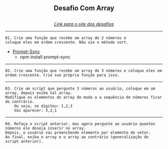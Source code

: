 <div align="center">
    <h2>Desafio Com Array<h2>
</div>

<div align="center">
    <a href="https://www.javascriptprogressivo.net/2019/01/Exercicios-Array-Questoes-Matriz-Tutorial.html">
        <i>Link para o site dos desafios</i>
    </a>
</div>

<hr>


>
    01. Crie uma função que recebe um array de 2 números e
    coloque eles em ordem crescente. Não use o método sort.

* [Prompt-Sync](https://www.npmjs.com/package/prompt-sync)
    * npm install prompt-sync

<hr>

>
    02. Crie uma função que recebe um array de 3 números e coloque eles em ordem crescente. Crie sua própria função para isso.

<hr>

> 
    03. Crie um script que pergunte 3 números ao usuário, coloque em um array, depois exiba tal array.
    Modifique os elementos do array de modo a a sequência de números ficar do contrário.
        Ou seja, se digitou: 1,2,3
        Vai aparecer: 3,2,1

<hr>

>
    04. Refaça o script anterior, mas agora pergunte ao usuário quantos números ele deseja inserir no array.
    Depois, o usuário vai preenchendo elemento por elemento do vetor.
    Ao final, exiba o array e o array ao contrário (generalização do script anterior).